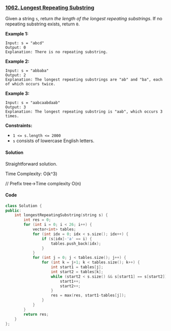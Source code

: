 ### [1062. Longest Repeating Substring](https://leetcode.com/problems/longest-repeating-substring/)

Given a string `s`, return *the length of the longest repeating substrings*. If no repeating substring exists, return `0`.

 

**Example 1:**

```
Input: s = "abcd"
Output: 0
Explanation: There is no repeating substring.
```

**Example 2:**

```
Input: s = "abbaba"
Output: 2
Explanation: The longest repeating substrings are "ab" and "ba", each of which occurs twice.
```

**Example 3:**

```
Input: s = "aabcaabdaab"
Output: 3
Explanation: The longest repeating substring is "aab", which occurs 3 times.
```

 

**Constraints:**

- `1 <= s.length <= 2000`
- `s` consists of lowercase English letters.

#### Solution

Straightforward solution.

Time Complexity: O(k^3)

// Prefix tree->Time complexity O(n)

#### Code

```c++
class Solution {
public:
    int longestRepeatingSubstring(string s) {
        int res = 0;
        for (int i = 0; i < 26; i++) {
            vector<int> tables;
            for (int idx = 0; idx < s.size(); idx++) {
                if (s[idx]-'a' == i) {
                    tables.push_back(idx);
                }
            }
            for (int j = 0; j < tables.size(); j++) {
                for (int k = j+1; k < tables.size(); k++) {
                    int start1 = tables[j];
                    int start2 = tables[k];
                    while (start2 < s.size() && s[start1] == s[start2]) {
                        start1++;
                        start2++;
                    }
                    res = max(res, start1-tables[j]);
                }
            }
        }
        return res;
    }
};
```



